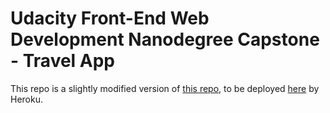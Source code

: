 # Udacity Front-End Web Development Nanodegree Capstone - Travel App

This repo is a slightly modified version of [this repo](https://github.com/yuqiliao/udacity-nanodegree-front-end-web-dev/tree/master/Capstone%20-%20Travel%20App), to be deployed [here](http://udacity-nanodegree.herokuapp.com/) by Heroku.
